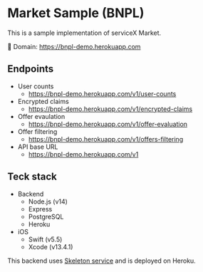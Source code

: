 # Market Sample (BNPL)

This is a sample implementation of serviceX Market.

:link: Domain: https://bnpl-demo.herokuapp.com

## Endpoints

- User counts
  - https://bnpl-demo.herokuapp.com/v1/user-counts
- Encrypted claims
  - https://bnpl-demo.herokuapp.com/v1/encrypted-claims
- Offer evaulation
  - https://bnpl-demo.herokuapp.com/v1/offer-evaluation
- Offer filtering
  - https://bnpl-demo.herokuapp.com/v1/offers-filtering
- API base URL
  - https://bnpl-demo.herokuapp.com/v1

## Teck stack

- Backend
  - Node.js (v14)
  - Express
  - PostgreSQL
  - Heroku
- iOS
  - Swift (v5.5)
  - Xcode (v13.4.1)

This backend uses [Skeleton service](https://github.com/credify-pte-ltd/serviceX-skeleton-nodejs) and is deployed on Heroku.


